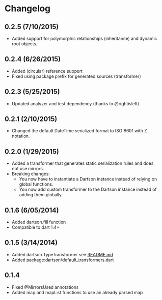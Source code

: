 # Changelog

## 0.2.5 (7/10/2015)
- Added support for polymorphic relationships (inheritance) and dynamic root objects.

## 0.2.4 (6/26/2015)
- Added (circular) reference support
- Fixed using package prefix for generated sources (transformer)

## 0.2.3 (5/25/2015)
- Updated analyzer and test dependency (thanks to @rightisleft)

## 0.2.1 (2/10/2015)
- Changed the default DateTime serialized format to ISO 8601 with Z notation.

## 0.2.0 (1/29/2015)
- Added a transformer that generates static serialization rules and does not use mirrors.
- Breaking changes:
  - You now have to instantiate a Dartson instance instead of relying on global functions.
  - You now add custom transformer to the Dartson instance instead of adding them globally.

## 0.1.6 (6/05/2014)
- Added dartson.fill function
- Compatible to dart 1.4+

## 0.1.5 (3/14/2014)
- Added dartson.TypeTransformer see [README.md](./README.md)
- Added package:dartson/default_transformers.dart

## 0.1.4
- Fixed @MirrorsUsed annotations
- Added map and mapList functions to use an already parsed map
